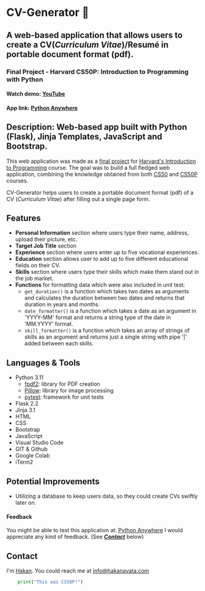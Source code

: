 # CV-Generator 📜
## A web-based application that allows users to create a CV(*Curriculum Vitae*)/Resumé in portable document format (pdf).
### Final Project - Harvard CS50P: Introduction to Programming with Python
#### Watch demo: [YouTube](https://youtu.be/YVBA1FetrXQ)
#### App link: [Python Anywhere](https://cvgenerator.eu.pythonanywhere.com/)

## Description: Web-based app built with Python (Flask), Jinja Templates, JavaScript and Bootstrap.

This web application was made as a [final project](https://cs50.harvard.edu/python/2022/project/) for [Harvard's Introduction to Programming](https://www.edx.org/course/cs50s-introduction-to-programming-with-python) course. The goal was to build a full fledged web application, combining the knowledge obtained from both [CS50](https://www.edx.org/course/introduction-computer-science-harvardx-cs50x) and [CS50P](https://www.edx.org/course/cs50s-introduction-to-programming-with-python) courses.

CV-Generator helps users to create a portable document format (pdf) of a CV (*Curriculum Vitae*) after filling out a single page form.

## Features
- **Personal Information** section where users type their name, address, upload their picture, etc.
- **Target Job Title** section
- **Experience** section where users enter up to five vocational experiences.
- **Education** section allows user to add up to five different educational fields on their CV.
- **Skills** section where users type their skills which make them stand out in the job market.
- **Functions** for formatting data which were also included in unit test:
  - `get_duration()` is a function which takes two dates as arguments and calculates the duration between two dates and returns that duration in years and months.
  - `date_formatter()` is a function which takes a date as an argument in 'YYYY-MM' format and returns a string type of the date in 'MM.YYYY' format.
  - `skill_formatter()` is a function which takes an array of strings of skills as an argument and returns just a single string with pipe '|' added between each skills. 

## Languages & Tools

- Python 3.11
  - [fpdf2](https://pypi.org/project/fpdf2/): library for PDF creation
  - [Pillow](https://pypi.org/project/Pillow/): library for image processing
  - [pytest](https://pypi.org/project/pytest/): framework for unit tests
- Flask 2.2
- Jinja 3.1
- HTML
- CSS
- Bootstrap
- JavaScript
- Visual Studio Code
- GIT & Github
- Google Colab
- iTerm2

## Potential Improvements
- Utilizing a database to keep users data, so they could create CVs swiftly later on.


#### Feedback
You might be able to test this application at: [Python Anywhere](https://cvgenerator.eu.pythonanywhere.com/)
I would appreciate any kind of feedback. (See [***Contact***](https://github.com/hakanayata/cv-generator#contact) below)

## Contact
I'm [Hakan](https://hakanayata.com). You could reach me at info@hakanayata.com


```python
    print("This was CS50P!")
```




